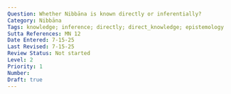 ```yaml
---
Question: Whether Nibbāna is known directly or inferentially?
Category: Nibbāna
Tags: knowledge; inference; directly; direct_knowledge; epistemology
Sutta References: MN 12
Date Entered: 7-15-25
Last Revised: 7-15-25
Review Status: Not started
Level: 2
Priority: 1
Number: 
Draft: true
---
```

